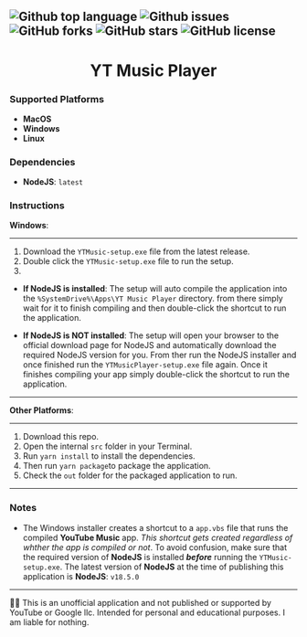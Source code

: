 ![Github top language](https://img.shields.io/github/languages/top/Socket-Development/YT-Music-Player?style=plastic)
![Github issues](https://img.shields.io/github/issues/Socket-Development/YT-Music-Player?style=plastic)
![GitHub forks](https://img.shields.io/github/forks/Socket-Development/YT-Music-Player?style=plastic)
![GitHub stars](https://img.shields.io/github/stars/Socket-Development/YT-Music-Player?style=plastic)
![GitHub license](https://img.shields.io/github/license/Socket-Development/YT-Music-Player?style=plastic)
---


<h1 align="center">YT Music Player</h1>

### Supported Platforms

 - **MacOS**
 - **Windows**
 - **Linux**
 
### Dependencies

 - **NodeJS**: `latest`

### Instructions

**Windows**:

---

1. Download the `YTMusic-setup.exe` file from the latest release.
2. Double click the `YTMusic-setup.exe` file to run the setup.
3. 

 - **If NodeJS is installed**: The setup will auto compile the application into the `%SystemDrive%\Apps\YT Music Player` directory. from there simply wait for it to finish compiling and then double-click the shortcut to run the application. 

 - **If NodeJS is NOT installed**: The setup will open your browser to the official download page for NodeJS and automatically download the required NodeJS version for you. From ther run the NodeJS installer and once finished run the `YTMusicPlayer-setup.exe` file again. Once it finishes compiling your app simply double-click the shortcut to run the application.
 
---

**Other Platforms**:

---

1. Download this repo.
2. Open the internal `src` folder in your Terminal.
3. Run `yarn install` to install the dependencies.
4. Then run `yarn package`to package the application.
5. Check the `out` folder for the packaged application to run.

---


### Notes

 - The Windows installer creates a shortcut to a `app.vbs` file that runs the compiled **YouTube Music** app. *This shortcut gets created regardless of whther the app is compiled or not*. To avoid confusion, make sure that the required version of **NodeJS** is installed ***before*** running the `YTMusic-setup.exe`. The latest version of **NodeJS** at the time of publishing this application is **NodeJS**: `v18.5.0`

---

🧑‍⚖️ This is an unofficial application and not published or supported by YouTube or Google llc. Intended for personal and educational purposes. I am liable for nothing.
